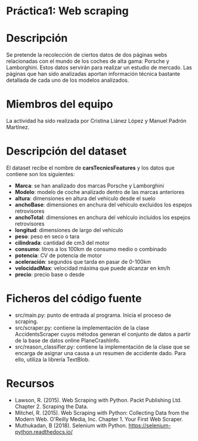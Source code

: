 # Práctica1: Web scraping
# Descripción

Se pretende la recolección de ciertos datos de dos páginas webs relacionadas con el mundo de los coches de alta gama: Porsche y Lamborghini. Estos datos servirán para realizar un estudio de mercado. Las páginas que han sido analizadas aportan información técnica bastante detallada de cada uno de los modelos analizados.

# Miembros del equipo

La actividad ha sido realizada por Cristina Liánez López y Manuel Padrón Martínez.

# Descripción del dataset

El dataset recibe el nombre de **carsTecnicsFeatures** y los datos que contiene son los siguientes:

* **Marca**: se han analizado dos marcas Porsche y Lamborghini
* **Modelo**: modelo de coche analizado dentro de las marcas anteriores
* **altura**: dimensiones en altura del vehículo desde el suelo
* **anchoBase**: dimensiones en anchura del vehículo excluidos los espejos retrovisores
* **anchoTotal**:  dimensiones en anchura del vehículo incluidos los espejos retrovisores
* **longitud**: dimensiones de largo del vehículo
* **peso**: peso en seco o tara
* **cilindrada**: cantidad de cm3 del motor
* **consumo**: litros a los 100km de consumo medio o combinado 
* **potencia**: CV de potencia de motor
* **aceleración**: segundos que tarda en pasar de 0-100km
* **velocidadMax**: velocidad máxima que puede alcanzar en km/h
* **precio**: precio base o desde


# Ficheros del código fuente

* src/main.py: punto de entrada al programa. Inicia el proceso de scraping.
* src/scraper.py: contiene la implementación de la clase AccidentsScraper cuyos métodos generan el conjunto de datos a partir de la base de datos online PlaneCrashInfo.
* src/reason_classifier.py: contiene la implementación de la clase que se encarga de asignar una causa a un resumen de accidente dado. Para ello, utiliza la librería TextBlob.


# Recursos

* Lawson, R. (2015). Web Scraping with Python. Packt Publishing Ltd. Chapter 2. Scraping the Data.
* Mitchel, R. (2015). Web Scraping with Python: Collecting Data from the Modern Web. O'Reilly Media, Inc. Chapter 1. Your First Web Scraper.
* Muthukadan, B (2018). Selenium with Python. https://selenium-python.readthedocs.io/
